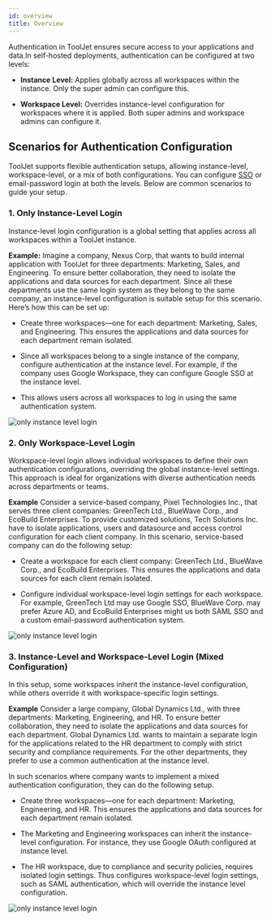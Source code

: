 ```yaml
---
id: overview
title: Overview
---
```


Authentication in ToolJet ensures secure access to your applications and data.In self-hosted deployments, authentication can be configured at two levels:

-   **Instance Level:** Applies globally across all workspaces within the instance. Only the super admin can configure this.
    
-   **Workspace Level:** Overrides instance-level configuration for workspaces where it is applied. Both super admins and workspace admins can configure it.
    

## Scenarios for Authentication Configuration

ToolJet supports flexible authentication setups, allowing instance-level, workspace-level, or a mix of both configurations. You can configure [SSO](/docs/user-management/sso/overview) or email-password login at both the levels. Below are common scenarios to guide your setup.

### 1\. Only Instance-Level Login

Instance-level login configuration is a global setting that applies across all workspaces within a ToolJet instance.
    

**Example:** Imagine a company, Nexus Corp, that wants to build internal application with ToolJet for three departments: Marketing, Sales, and Engineering. To ensure better collaboration, they need to isolate the applications and data sources for each department. Since all these departments use the same login system as they belong to the same company, an instance-level configuration is suitable setup for this scenario. Here’s how this can be set up:

-   Create three workspaces—one for each department: Marketing, Sales, and Engineering. This ensures the applications and data sources for each department remain isolated.
    
-   Since all workspaces belong to a single instance of the company, configure authentication at the instance level. For example, if the company uses Google Workspace, they can configure Google SSO at the instance level.
    
-   This allows users across all workspaces to log in using the same authentication system.

<img className="screenshot-full img-l" src="/img/user-management/authentication/selfhosted/nexus.png" alt="only instance level login" />


### 2\. Only Workspace-Level Login

Workspace-level login allows individual workspaces to define their own authentication configurations, overriding the global instance-level settings. This approach is ideal for organizations with diverse authentication needs across departments or teams.
    

**Example** Consider a service-based company, Pixel Technologies Inc., that serves three client companies: GreenTech Ltd., BlueWave Corp., and EcoBuild Enterprises. To provide customized solutions, Tech Solutions Inc. have to isolate applications, users and datasource and access control configuration for each client company. In this scenario, service-based company can do the following setup:

-   Create a workspace for each client company: GreenTech Ltd., BlueWave Corp., and EcoBuild Enterprises. This ensures the applications and data sources for each client remain isolated.
    
-   Configure individual workspace-level login settings for each workspace. For example, GreenTech Ltd may use Google SSO, BlueWave Corp. may prefer Azure AD, and EcoBuild Enterprises might us both SAML SSO and a custom email-password authentication system.

<img className="screenshot-full img-l" src="/img/user-management/authentication/selfhosted/pixel.png" alt="only instance level login" />

### 3\. Instance-Level and Workspace-Level Login (Mixed Configuration)

In this setup, some workspaces inherit the instance-level configuration, while others override it with workspace-specific login settings.
    

**Example** Consider a large company, Global Dynamics Ltd., with three departments: Marketing, Engineering, and HR. To ensure better collaboration, they need to isolate the applications and data sources for each department. Global Dynamics Ltd. wants to maintain a separate login for the applications related to the HR department to comply with strict security and compliance requirements. For the other departments, they prefer to use a common authentication at the instance level.

In such scenarios where company wants to implement a mixed authentication configuration, they can do the following setup.

-   Create three workspaces—one for each department: Marketing, Engineering, and HR. This ensures the applications and data sources for each department remain isolated.
    
-   The Marketing and Engineering workspaces can inherit the instance-level configuration. For instance, they use Google OAuth configured at instance level.
    
-   The HR workspace, due to compliance and security policies, requires isolated login settings. Thus configures workspace-level login settings, such as SAML authentication, which will override the instance level configuration.

<img className="screenshot-full img-l" src="/img/user-management/authentication/selfhosted/global.png" alt="only instance level login" />